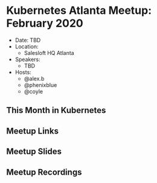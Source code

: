 # Kubernetes Atlanta Meetup: February 2020

- Date: TBD <!--date as MM.DD.YYYY>-->
- Location:
    - Salesloft HQ Atlanta
- Speakers:
    - TBD <!--<speaker name/company>-->
- Hosts:
    - @alex.b
    - @phenixblue
    - @coyle

## This Month in Kubernetes

## Meetup Links

## Meetup Slides

## Meetup Recordings
